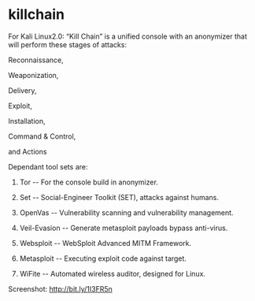 # killchain
For Kali Linux2.0:
“Kill Chain” is a unified console with an anonymizer that will perform these stages of attacks:

Reconnaissance,

Weaponization,

Delivery,

Exploit,

Installation,

Command & Control, 

and Actions

Dependant tool sets are:

1)  Tor -- For the console build in anonymizer.

2)  Set -- Social-Engineer Toolkit (SET), attacks against humans.

3)  OpenVas --  Vulnerability scanning and vulnerability management.

4)  Veil-Evasion -- Generate metasploit payloads bypass anti-virus.

5)  Websploit -- WebSploit Advanced MITM Framework.

6)  Metasploit -- Executing exploit code against target.

7)  WiFite -- Automated wireless auditor, designed for Linux.

Screenshot: 
http://bit.ly/1I3FR5n
